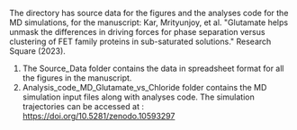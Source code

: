 The directory has source data for the figures and the analyses code for the MD simulations, for the manuscript: Kar, Mrityunjoy, et al. "Glutamate helps unmask the differences in driving forces for phase separation versus clustering of FET family proteins in sub-saturated solutions." Research Square (2023).

1. The Source_Data folder contains the data in spreadsheet format for all the figures in the manuscript.
2. Analysis_code_MD_Glutamate_vs_Chloride folder contains the MD simulation input files along with analyses code. The simulation trajectories can be accessed at : https://doi.org/10.5281/zenodo.10593297 
